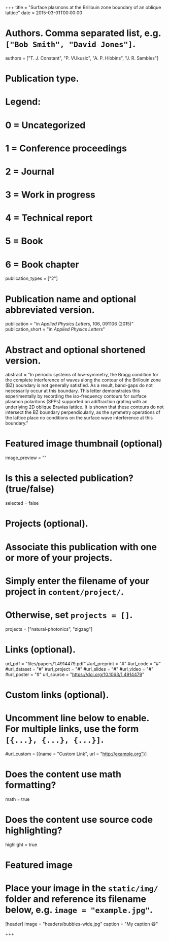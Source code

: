 +++
title = "Surface plasmons at the Brillouin zone boundary of an oblique lattice"
date = 2015-03-01T00:00:00

# Authors. Comma separated list, e.g. `["Bob Smith", "David Jones"]`.
authors = ["T. J. Constant", "P. VUkusic", "A. P. Hibbins", "J. R. Sambles"]

# Publication type.
# Legend:
# 0 = Uncategorized
# 1 = Conference proceedings
# 2 = Journal
# 3 = Work in progress
# 4 = Technical report
# 5 = Book
# 6 = Book chapter
publication_types = ["2"]

# Publication name and optional abbreviated version.
publication = "in *Applied Physics Letters*, 106, 091106 (2015)"
publication_short = "in *Applied Physics Letters*"

# Abstract and optional shortened version.
abstract = "In periodic systems of low-symmetry, the Bragg condition for the complete interference of waves along the contour of the Brillouin zone (BZ) boundary is not generally satisfied. As a result, band-gaps do not necessarily occur at this boundary. This letter demonstrates this experimentally by recording the iso-frequency contours for surface plasmon polaritons (SPPs) supported on adiffraction grating with an underlying 2D oblique Bravias lattice. It is shown that these contours do not intersect the BZ boundary perpendicularly, as the symmetry operations of the lattice place no conditions on the surface wave interference at this boundary."

# Featured image thumbnail (optional)
image_preview = ""

# Is this a selected publication? (true/false)
selected = false

# Projects (optional).
#   Associate this publication with one or more of your projects.
#   Simply enter the filename of your project in `content/project/`.
#   Otherwise, set `projects = []`.
projects = ["natural-photonics", "zigzag"]

# Links (optional).
url_pdf = "files/papers/1.4914479.pdf"
#url_preprint = "#"
#url_code = "#"
#url_dataset = "#"
#url_project = "#"
#url_slides = "#"
#url_video = "#"
#url_poster = "#"
url_source = "https://doi.org/10.1063/1.4914479"

# Custom links (optional).
#   Uncomment line below to enable. For multiple links, use the form `[{...}, {...}, {...}]`.
#url_custom = [{name = "Custom Link", url = "http://example.org"}]

# Does the content use math formatting?
math = true

# Does the content use source code highlighting?
highlight = true

# Featured image
# Place your image in the `static/img/` folder and reference its filename below, e.g. `image = "example.jpg"`.
[header]
image = "headers/bubbles-wide.jpg"
caption = "My caption :smile:"

+++

